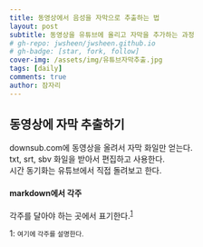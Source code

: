 ```yaml
---
title: 동영상에서 음성을 자막으로 추출하는 법
layout: post
subtitle: 동영상을 유튜브에 올리고 자막을 추가하는 과정
# gh-repo: jwsheen/jwsheen.github.io
# gh-badge: [star, fork, follow]
cover-img: /assets/img/유튜브자막추출.jpg
tags: [daily]
comments: true
author: 잠자리
---
```


## 동영상에 자막 추출하기
downsub.com에 동영상을 올려서 자막 화일만 얻는다.  
txt, srt, sbv 화일을 받아서 편집하고 사용한다.   
시간 동기화는 유튜브에서 직접 돌려보고 한다.  


#### markdown에서 각주
각주를 달아야 하는 곳에서 표기한다.<sup>[1](#footnote_1)</sup>

<a name="footnote_1">1</a>: <small>여기에 각주를 설명한다.</small>